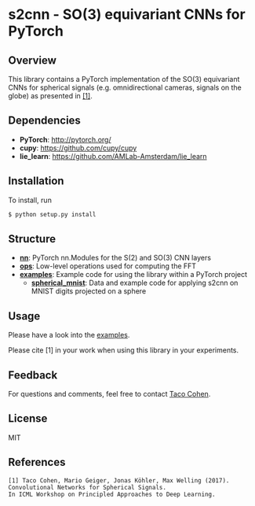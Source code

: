 # s2cnn - SO(3) equivariant CNNs for PyTorch

## Overview
This library contains a PyTorch implementation of the SO(3) equivariant CNNs for spherical signals (e.g. omnidirectional cameras, signals on the globe) as presented in [[1]](https://arxiv.org/abs/1709.04893).

## Dependencies

* __PyTorch__: http://pytorch.org/
* __cupy__: https://github.com/cupy/cupy
* __lie_learn__: https://github.com/AMLab-Amsterdam/lie_learn

## Installation

To install, run

```bash
$ python setup.py install
```

## Structure
* [__nn__](s2cnn/nn): PyTorch nn.Modules for the S(2) and SO(3) CNN layers
* [__ops__](s2cnn/ops): Low-level operations used for computing the FFT
* [__examples__](examples): Example code for using the library within a PyTorch project
    - [__spherical_mnist__](s2cnn/examples/spherical_mnist): Data and example code for applying s2cnn on MNIST digits projected on a sphere

## Usage
Please have a look into the [examples](s2cnn/examples).

Please cite [1] in your work when using this library in your experiments.

## Feedback
For questions and comments, feel free to contact [Taco Cohen](http://ta.co.nl).

## License
MIT

## References

```
[1] Taco Cohen, Mario Geiger, Jonas Köhler, Max Welling (2017). 
Convolutional Networks for Spherical Signals. 
In ICML Workshop on Principled Approaches to Deep Learning.
```
